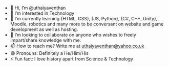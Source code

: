 - 👋 Hi, I’m @uthaiyaventhan
- 👀 I’m interested in Technology
- 🌱 I’m currently learning {HTML, CSS}, {JS, Python}, {C#, C++, Unity}, Moodle, robotics and many more to be conversant on website and game development as well as hosting.
- 💞️ I’m looking to collaborate on anyone who wishes to freely impart/share knowledge with me.
- 📫 How to reach me? Write me at uthaiyaventhan@yahoo.co.uk
- 😄 Pronouns: Definitely a He/Him/His
- ⚡ Fun fact: I love history apart from Science & Technology

<!---
uthaiyaventhan/uthaiyaventhan is a ✨ special ✨ repository because its `README.md` (this file) appears on your GitHub profile.
You can click the Preview link to take a look at your changes.
--->
